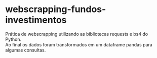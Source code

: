 # webscrapping-fundos-investimentos

Prática de webscrapping utilizando as bibliotecas requests e bs4 do Python.\
Ao final os dados foram transformados em um dataframe pandas para algumas consultas.
